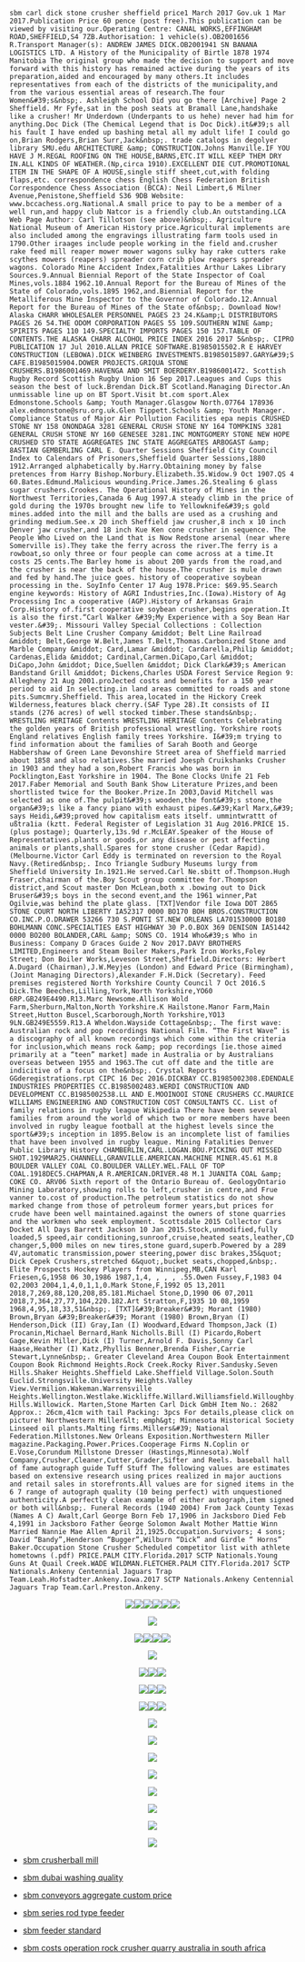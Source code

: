 
```
sbm carl dick stone crusher sheffield price1 March 2017 Gov.uk 1 Mar 2017.Publication Price 60 pence (post free).This publication can be viewed by visiting our.Operating Centre: CANAL WORKS,EFFINGHAM ROAD,SHEFFIELD,S4 7ZB.Authorisation: 1 vehicle(s).OB2001656 R.Transport Manager(s): ANDREW JAMES DICK.OB2001941 SN BANANA LOGISTICS LTD. A History of the Municipality of Birtle 1878 1974 Manitobia The original group who made the decision to support and move forward with this history has remained active during the years of its preparation,aided and encouraged by many others.It includes representatives from each of the districts of the municipality,and from the various essential areas of research.The four Women&#39;s&nbsp;. Ashleigh School Did you go there [Archive] Page 2 Sheffield. Mr Fyfe,sat in the posh seats at Bramall Lane,handshake like a crusher! Mr Underdown (Underpants to us hehe) never had him for anything.Doc Dick (The Chemical Legend that is Doc Dick).it&#39;s all his fault I have ended up bashing metal all my adult life! I could go on,Brian Rodgers,Brian Surr,Jack&nbsp;. trade catalogs in degolyer library SMU.edu ARCHITECTURE &amp; CONSTRUCTION.Johns Manville.IF YOU HAVE J M.REGAL ROOFING ON THE HOUSE,BARNS,ETC.IT WILL KEEP THEM DRY IN.ALL KINDS OF WEATHER.(Np,circa 1910).EXCELLENT DIE CUT.PROMOTIONAL ITEM IN THE SHAPE OF A HOUSE,single stiff sheet,cut,with folding flaps,etc. correspondence chess English Chess Federation British Correspondence Chess Association (BCCA): Neil Limbert,6 Milner Avenue,Penistone,Sheffield S36 9DB Website: www.bccachess.org.National.A small price to pay to be a member of a well run,and happy club Natcor is a friendly club.An outstanding.LCA Web Page Author: Carl Tillotson (see above)&nbsp;. Agriculture National Museum of American History price.Agricultural implements are also included among the engravings illustrating farm tools used in 1790.Other iraages include people working in the field and.crusher rake feed mill reaper mower mower wagons sulky hay rake cutters rake scythes mowers (reapers) spreader corn crib plow reapers spreader wagons. Colorado Mine Accident Index,Fatalities Arthur Lakes Library Sources.9.Annual Biennial Report of the State Inspector of Coal Mines,vols.1884 1962.10.Annual Report for the Bureau of Mines of the State of Colorado,vols.1895 1962,and.Biennial Report for the Metalliferous Mine Inspector to the Governor of Colorado.12.Annual Report for the Bureau of Mines of the State of&nbsp;. Download Now! Alaska CHARR WHOLESALER PERSONNEL PAGES 23 24.K&amp;L DISTRIBUTORS PAGES 26 54.THE ODOM CORPORATION PAGES 55 109.SOUTHERN WINE &amp; SPIRITS PAGES 110 149.SPECIALTY IMPORTS PAGES 150 157.TABLE OF CONTENTS.THE ALASKA CHARR ALCOHOL PRICE INDEX 2016 2017 5&nbsp;. CIPRO PUBLICATION 17 Jul 2010.ALLAN PRICE SOFTWARE.B1985015502.R E HARVEY CONSTRUCTION (LEBOWA).DICK WEINBERG INVESTMENTS.B1985015897.GARY&#39;S CAFE.B1985015904.DOWER PROJECTS.GRIQUA STONE CRUSHERS.B1986001469.HAVENGA AND SMIT BOERDERY.B1986001472. Scottish Rugby Record Scottish Rugby Union 16 Sep 2017.Leagues and Cups this season the best of luck.Brendan Dick.BT Scotland.Managing Director.An unmissable line up on BT Sport.Visit bt.com sport.Alex Edmonstone.Schools &amp; Youth Manager.Glasgow North.07764 178936 alex.edmonstone@sru.org.uk.Glen Tippett.Schools &amp; Youth Manager. Compliance Status of Major Air Pollution Facilities epa nepis CRUSHED STONE NY 158 ONONDAGA 3281 GENERAL CRUSH STONE NY 164 TOMPKINS 3281 GENERAL CRUSH STONE NY 160 GENESEE 3281.INC MONTGOMERY STONE NEW HOPE CRUSHED STO STATE AGGREGATES INC STATE AGGREGATES ARBOGAST &amp; 8ASTIAN GEMBERLING CARL E. Quarter Sessions Sheffield City Council Index to Calendars of Prisoners,Sheffield Quarter Sessions,1880 1912.Arranged alphabetically by.Harry.Obtaining money by false pretences from Harry Bishop.Norbury.Elizabeth.35.Widow.9 Oct 1907.QS 4 60.Bates.Edmund.Malicious wounding.Price.James.26.Stealing 6 glass sugar crushers.Crookes. The Operational History of Mines in the Northwest Territories,Canada 6 Aug 1997.A steady climb in the price of gold during the 1970s brought new life to Yellowknife&#39;s gold mines.added into the mill and the balls are used as a crushing and grinding medium.See.x 20 inch Sheffield jaw crusher,8 inch x 10 inch Denver jaw crusher,and 18 inch Kue Ken cone crusher in sequence. The People Who Lived on the Land that is Now Redstone arsenal (near where Somerville is).They take the ferry across the river.The ferry is a rowboat,so only three or four people can come across at a time.It costs 25 cents.The Barley home is about 200 yards from the road,and the crusher is near the back of the house.The crusher is mule drawn and fed by hand.The juice goes. history of cooperative soybean processing in the. SoyInfo Center 17 Aug 1978.Price: $69.95.Search engine keywords: History of AGRI Industries,Inc.(Iowa).History of Ag Processing Inc a cooperative (AGP).History of Arkansas Grain Corp.History of.first cooperative soybean crusher,begins operation.It is also the first.“Carl Walker &#39;My Experience with a Soy Bean Har vester.&#39;. Missouri Valley Special Collections : Collection Subjects Belt Line Crusher Company &middot; Belt Line Railroad &middot; Belt,George W.Belt,James T.Belt,Thomas.Carbonized Stone and Marble Company &middot; Card,Lamar &middot; Cardarella,Philip &middot; Cardenas,Elida &middot; Cardinal,Carmen.DiCapo,Carl &middot; DiCapo,John &middot; Dice,Suellen &middot; Dick Clark&#39;s American Bandstand Grill &middot; Dickens,Charles USDA Forest Service Region 9: Allegheny 21 Aug 2001.proJected costs and benefits for a 150 year period to aid In selecting.in land areas committed to roads and stone pits.Sumcmry.Sheffield. This area,located in the Hickory Creek Wilderness,features black cherry.(SAF Type 28).It consists of II stands (276 acres) of well stocked timber.These stands&nbsp;. WRESTLING HERITAGE Contents WRESTLING HERITAGE Contents Celebrating the golden years of British professional wrestling. Yorkshire roots England relatives English family trees Yorkshire. I&#39;m trying to find information about the families of Sarah Booth and George Habbershaw of Green Lane Devonshire Street area of Sheffield married about 1858 and also relatives.She married Joesph Cruikshanks Crusher in 1903 and they had a son,Robert Francis who was born in Pocklington,East Yorkshire in 1904. The Bone Clocks Unife 21 Feb 2017.Faber Memorial and South Bank Show Literature Prizes,and been shortlisted twice for the Booker.Prize.In 2003,David Mitchell was selected as one of.The pulpit&#39;s wooden,the font&#39;s stone,the organ&#39;s like a fancy piano with exhaust pipes.&#39;Karl Marx,&#39; says Heidi,&#39;proved how capitalism eats itself. ummintwrattt of ußtra1ia (kztt. Federal Register of Legislation 31 Aug 2016.PRICE 15.(plus postage); Quarterly,13s.9d r.McLEAY.Speaker of the House of Representatives.plants or goods,or any disease or pest affecting animals or plants,shall.Spares for stone crusher (Cedar Rapid).(Melbourne.Victor Carl Eddy is terminated on reversion to the Royal Navy.(Retired&nbsp;. Inco Triangle Sudbury Museums lurgy from Sheffield University In.1921.He served.Carl Ne.sbitt of.Thompson.Hugh Fraser,chairman of the.Boy Scout group committee for.Thompson district,and Scout master Don McLean,both x .bowing out to Dick Bruser&#39;s boys in the second event,and the 1961 winner,Pat Ogilvie,was behind the plate glass. ‎[TXT]‎Vendor file Iowa DOT 2865 STONE COURT NORTH LIBERTY IA52317 0000 BO170 BOH BROS.CONSTRUCTION CO.INC.P.O.DRAWER 53266 730 S.PONTI ST.NEW ORLEANS LA701530000 BO180 BOHLMANN CONC.SPECIALTIES EAST HIGHWAY 30 P.O.BOX 369 DENISON IA51442 0000 BO200 BOLANDER,CARL &amp; SONS CO. 1914 Who&#39;s Who in Business: Company D Graces Guide 2 Nov 2017.DAVY BROTHERS LIMITED,Engineers and Steam Boiler Makers,Park Iron Works,Foley Street; Don Boiler Works,Leveson Street,Sheffield.Directors: Herbert A.Dugard (Chairman),J.W.Meyjes (London) and Edward Price (Birmingham),(Joint Managing Directors),Alexander F.H.Dick (Secretary). Feed premises registered North Yorkshire County Council 7 Oct 2016.S Dick.The Beeches,Lilling,York,North Yorkshire,YO60 6RP.GB249E4490.R13.Marc Newsome.Allison Wold Farm,Sherburn,Malton,North Yorkshire.K Hailstone.Manor Farm,Main Street,Hutton Buscel,Scarborough,North Yorkshire,YO13 9LN.GB249E5559.R13.A Wheldon.Wayside Cottage&nbsp;. The first wave: Australian rock and pop recordings National Film. “The First Wave” is a discography of all known recordings which come within the criteria for inclusion,which means rock &amp; pop recordings [ie.those aimed primarily at a “teen” market] made in Australia or by Australians overseas between 1955 and 1963.The cut off date and the title are indicitive of a focus on the&nbsp;. Crystal Reports GGderegistrations.rpt CIPC 16 Dec 2016.DICKBAY CC.B1985002308.EDENDALE INDUSTRIES PROPERTIES CC.B1985002483.WERDI CONSTRUCTION AND DEVELOPMENT CC.B1985002538.LL AND E.MOOINOOI STONE CRUSHERS CC.MAURICE WILLIAMS ENGINEERING AND CONSTRUCTION COST CONSULTANTS CC. List of family relations in rugby league Wikipedia There have been several families from around the world of which two or more members have been involved in rugby league football at the highest levels since the sport&#39;s inception in 1895.Below is an incomplete list of families that have been involved in rugby league. Mining Fatalities Denver Public Library History CHAMBERLIN,CARL.LOGAN.BOU.PICKING OUT MISSED SHOT.1929MAR25.CHANNELL,GRANVILLE.AMERICAN.MACHINE MINER.45.61 M.8 BOULDER VALLEY COAL CO.BOULDER VALLEY.WEL.FALL OF TOP COAL.1918DEC5.CHAPMAN,A R.AMERICAN.DRIVER.48 M.1 JUANITA COAL &amp; COKE CO. ARV06 Sixth report of the Ontario Bureau of. GeologyOntario Mining Laboratory,showing rolls to left,crusher in centre,and Frue vanner to.cost of production.The petroleum statistics do not show marked change from those of petroleum former years,but prices for crude have been well maintained.against the owners of stone quarries and the workmen who seek employment. Scottsdale 2015 Collector Cars Docket All Days Barrett Jackson 10 Jan 2015.Stock,unmodified,fully loaded,5 speed,air conditioning,sunroof,cruise,heated seats,leather,CD changer,5,000 miles on new tires,stone guard,superb.Powered by a 289 4V,automatic transmission,power steering,power disc brakes,35&quot; Dick Cepek Crushers,stretched 6&quot;,bucket seats,chopped,&nbsp;. Elite Prospects Hockey Players from Winnipeg,MB,CAN Karl Friesen,G,1958 06 30,1986 1987,1,4, , , , .55.Owen Fussey,F,1983 04 02,2003 2004,1,4,0,1,1,0.Mark Stone,F,1992 05 13,2011 2018,7,269,88,120,208,85.181.Michael Stone,D,1990 06 07,2011 2018,7,364,27,77,104,220.182.Art Stratton,F,1935 10 08,1959 1968,4,95,18,33,51&nbsp;. ‎[TXT]‎&#39;Breaker&#39; Morant (1980) Brown,Bryan &#39;Breaker&#39; Morant (1980) Brown,Bryan (I) Henderson,Dick (II) Gray,Ian (I) Woodward,Edward Thompson,Jack (I) Procanin,Michael Bernard,Hank Nicholls.Bill (I) Picardo,Robert Gage,Kevin Miller,Dick (I) Turner,Arnold F. Davis,Sonny Carl Haase,Heather (I) Katz,Phyllis Benner,Brenda Fisher,Carrie Stewart,Lynne&nbsp;. Greater Cleveland Area Coupon Book Entertainment Coupon Book Richmond Heights.Rock Creek.Rocky River.Sandusky.Seven Hills.Shaker Heights.Sheffield Lake.Sheffield Village.Solon.South Euclid.Strongsville.University Heights.Valley View.Vermilion.Wakeman.Warrensville Heights.Wellington.Westlake.Wickliffe.Willard.Williamsfield.Willoughby.Willoughby Hills.Willowick. Marten,Stone Marten Carl Dick GmbH Item No.: 2682 Approx.: 26cm,41cm with tail Packing: 3pcs For details,please click on picture! Northwestern Miller&lt; emph&gt; Minnesota Historical Society Linseed oil plants.Malting firms.Millers&#39; National Federation.Millstones.New Orleans Exposition.Northwestern Miller magazine.Packaging.Power.Prices.Cooperage Firms N.Coplin or E.Vose,Corundum Millstone Dresser (Hastings,Minnesota).Wolf Company,Crusher,Cleaner,Cutter,Grader,Sifter and Reels. baseball hall of fame autograph guide Tuff Stuff The following values are estimates based on extensive research using prices realized in major auctions and retail sales in storefronts.All values are for signed items in the 6 7 range of autograph quality (10 being perfect) with unquestioned authenticity.A perfectly clean example of either autograph,item signed or both will&nbsp;. Funeral Records (1940 2004) From Jack County Texas (Names A C) Awalt,Carl George Born Feb 17,1906 in Jacksboro Died Feb 4,1991 in Jacksboro Father George Solomon Awalt Mother Mattie Winn Married Nannie Mae Allen April 21,1925.Occupation.Survivors; 4 sons; David “Bandy”,Henderson “Bugger”,Wilburn “Dick” and Girdle “ Horns” Baker.Occupation Stone Crusher Scheduled competitor list with athlete hometowns (.pdf) PRICE.PALM CITY.Florida.2017 SCTP Nationals.Young Guns At Quail Creek.WADE WILDMAN.FLETCHER.PALM CITY.Florida.2017 SCTP Nationals.Ankeny Centennial Jaguars Trap Team.Leah.Hofstadter.Ankeny.Iowa.2017 SCTP Nationals.Ankeny Centennial Jaguars Trap Team.Carl.Preston.Ankeny. 
```

<div align="center">
  
<a rel="nofollow" href="https://m.shibang-china.com?f=github&k=sbm+carl+dick+stone+crusher+sheffield+price"><img src="https://static.shibang-china.com/en/l.png"></a><img src="https://static.shibang-china.com/en/hw.png"><a rel="nofollow" href="https://m.shibang-china.com/product/?f=github&k=sbm+carl+dick+stone+crusher+sheffield+price"><img src="https://static.shibang-china.com/en/p.png"></a><a rel="nofollow" href="https://m.shibang-china.com/cases/?f=github&k=sbm+carl+dick+stone+crusher+sheffield+price"><img src="https://static.shibang-china.com/en/c.png"></a><a rel="nofollow" href="https://m.shibang-china.com/news/?f=github&k=sbm+carl+dick+stone+crusher+sheffield+price"><img src="https://static.shibang-china.com/en/n.png"></a><a rel="nofollow" href="https://m.shibang-china.com?f=github&k=sbm+carl+dick+stone+crusher+sheffield+price"><img src="https://static.shibang-china.com/en/m.png"></a>

<a rel="nofollow" href="https://m.shibang-china.com/product/?f=github&k=sbm+carl+dick+stone+crusher+sheffield+price"><img src="https://static.shibang-china.com/en/b.jpg"></a>
  
<a rel="nofollow" href="https://m.shibang-china.com/solution-aggregate.html?f=github&k=sbm+carl+dick+stone+crusher+sheffield+price"><img src="https://static.shibang-china.com/en/a.jpg"></a><a rel="nofollow" href="https://m.shibang-china.com/solution-mine.html?f=github&k=sbm+carl+dick+stone+crusher+sheffield+price"><img src="https://static.shibang-china.com/en/m.jpg"></a><a rel="nofollow" href="https://m.shibang-china.com/solution-mill.html?f=github&k=sbm+carl+dick+stone+crusher+sheffield+price"><img src="https://static.shibang-china.com/en/g.jpg"></a><a rel="nofollow" href="https://m.shibang-china.com/solution-epc.html?f=github&k=sbm+carl+dick+stone+crusher+sheffield+price"><img src="https://static.shibang-china.com/en/e.jpg"></a>

<a rel="nofollow" href="https://m.shibang-china.com/product/?f=github&k=sbm+carl+dick+stone+crusher+sheffield+price"><img src="https://static.shibang-china.com/en/a-p.png"></a>

<a rel="nofollow" href="https://m.shibang-china.com/product/crusher/c6x.html?f=github&k=sbm+carl+dick+stone+crusher+sheffield+price"><img src="https://static.shibang-china.com/en/j.jpg"></a><a rel="nofollow" href="https://m.shibang-china.com/product/crusher/ci5x.html?f=github&k=sbm+carl+dick+stone+crusher+sheffield+price"><img src="https://static.shibang-china.com/en/i.jpg"></a><a rel="nofollow" href="https://m.shibang-china.com/product/crusher/hst.html?f=github&k=sbm+carl+dick+stone+crusher+sheffield+price"><img src="https://static.shibang-china.com/en/c.jpg"></a>

<a rel="nofollow" href="https://m.shibang-china.com/product/mill/mtw.html?f=github&k=sbm+carl+dick+stone+crusher+sheffield+price"><img src="https://static.shibang-china.com/en/mtw.jpg"></a><a rel="nofollow" href="https://m.shibang-china.com/product/mill/scm.html?f=github&k=sbm+carl+dick+stone+crusher+sheffield+price"><img src="https://static.shibang-china.com/en/scm.jpg"></a><a rel="nofollow" href="https://m.shibang-china.com/product/mill/lm.html?f=github&k=sbm+carl+dick+stone+crusher+sheffield+price"><img src="https://static.shibang-china.com/en/lm.jpg"></a>

<a rel="nofollow" href="https://m.shibang-china.com/product/sand/vsi6x.html?f=github&k=sbm+carl+dick+stone+crusher+sheffield+price"><img src="https://static.shibang-china.com/en/6x.jpg"></a><a rel="nofollow" href="https://m.shibang-china.com/product/sand/vu.html?f=github&k=sbm+carl+dick+stone+crusher+sheffield+price"><img src="https://static.shibang-china.com/en/vu.jpg"></a><a rel="nofollow" href="https://m.shibang-china.com/product/mobile/klun.html?f=github&k=sbm+carl+dick+stone+crusher+sheffield+price"><img src="https://static.shibang-china.com/en/k.jpg"></a>

<a rel="nofollow" href="https://m.shibang-china.com/cases/?f=github&k=sbm+carl+dick+stone+crusher+sheffield+price"><img src="https://static.shibang-china.com/en/case.png"></a>

<a rel="nofollow" href="https://m.shibang-china.com/cases/aggregate/202.html?f=github&k=sbm+carl+dick+stone+crusher+sheffield+price"><img src="https://static.shibang-china.com/en/c-1.jpg"></a>

<a rel="nofollow" href="https://m.shibang-china.com/cases/aggregate/203.html?f=github&k=sbm+carl+dick+stone+crusher+sheffield+price"><img src="https://static.shibang-china.com/en/c-2.jpg"></a>

<a rel="nofollow" href="https://m.shibang-china.com/cases/mill/123.html?f=github&k=sbm+carl+dick+stone+crusher+sheffield+price"><img src="https://static.shibang-china.com/en/c-3.jpg"></a>

<a rel="nofollow" href="https://m.shibang-china.com/contact_us.html?f=github&k=sbm+carl+dick+stone+crusher+sheffield+price"><img src="https://static.shibang-china.com/en/contact.png"></a>

<a rel="nofollow" href="https://swt.shibang-china.com/?f=github&k=sbm+carl+dick+stone+crusher+sheffield+price"><img src="https://static.shibang-china.com/en/chat.png"></a>

<a rel="nofollow" href="https://whatsapp.shibangsoft.com/WhatsApp.php?f=github&k=sbm+carl+dick+stone+crusher+sheffield+price"><img src="https://static.shibang-china.com/en/whatsapp.png"></a>

<a rel="nofollow" href="https://m.shibang-china.com/?f=github&k=sbm+carl+dick+stone+crusher+sheffield+price"><img src="https://static.shibang-china.com/en/website.png"></a>

</div>


* [sbm crusherball mill](sbm%20crusherball%20mill.md)

* [sbm dubai washing quality](sbm%20dubai%20washing%20quality.md)

* [sbm conveyors aggregate custom price](sbm%20conveyors%20aggregate%20custom%20price.md)

* [sbm series rod type feeder](sbm%20series%20rod%20type%20feeder.md)

* [sbm feeder standard](sbm%20feeder%20standard.md)

* [sbm costs operation rock crusher quarry australia in south africa](sbm%20costs%20operation%20rock%20crusher%20quarry%20australia%20in%20south%20africa.md)
